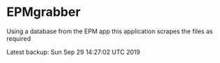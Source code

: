 # EPMgrabber
Using a database from the EPM app this application scrapes the files as required


Latest backup: Sun Sep 29 14:27:02 UTC 2019
